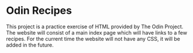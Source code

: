 # Odin Recipes
This project is a practice exercise of HTML provided by The Odin Project. The website will consist of a main index page which will have links to a few recipes.
For the current time the website will not have any CSS, it will be added in the future. 
